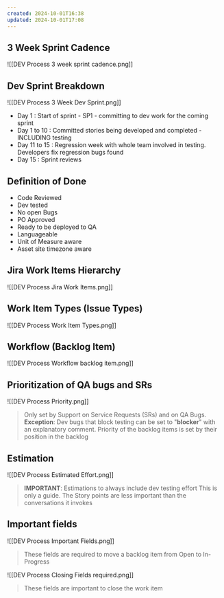 ```yaml
---
created: 2024-10-01T16:38
updated: 2024-10-01T17:08
---
```

## 3 Week Sprint Cadence

![[DEV Process 3 week sprint cadence.png]]

## Dev Sprint Breakdown

![[DEV Process 3 Week Dev Sprint.png]]

- Day 1 : Start of sprint - SP1 - committing to dev work for the coming sprint
- Day 1 to 10 : Committed stories being developed and completed - INCLUDING testing
- Day 11 to 15 : Regression week with whole team involved in testing. Developers fix regression bugs found
- Day 15 : Sprint reviews

## Definition of Done

- Code Reviewed
- Dev tested 
- No open Bugs 
- PO Approved 
- Ready to be deployed to QA 
- Languageable 
- Unit of Measure aware 
- Asset site timezone aware

## Jira Work Items Hierarchy

![[DEV Process Jira Work Items.png]]

## Work Item Types (Issue Types)

![[DEV Process Work Item Types.png]]

## Workflow (Backlog Item)

![[DEV Process Workflow backlog item.png]]

## Prioritization of QA bugs and SRs

![[DEV Process Priority.png]]

>Only set by Support on Service Requests (SRs) and on QA Bugs.
**Exception**: Dev bugs that block testing can be set to "**blocker**" with an explanatory comment.
Priority of the backlog items is set by their  position in the backlog

## Estimation

![[DEV Process Estimated Effort.png]]

>**IMPORTANT**: Estimations to always include dev testing effort
This is only a guide. The Story points are less important than the conversations it invokes

## Important fields

![[DEV Process Important Fields.png]]

>These fields are required to move a backlog item from Open to In-Progress

![[DEV Process Closing Fields required.png]]

> These fields are important to close the work item

